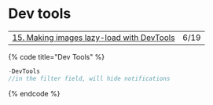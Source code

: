 # Dev tools

|  |  |
| :--- | :--- |
| [15. Making images lazy-load with DevTools](https://moderndevtools.com/lessons/15) | 6/19 |

{% code title="Dev Tools" %}
```javascript
-DevTools 
//in the filter field, will hide notifications
```
{% endcode %}

